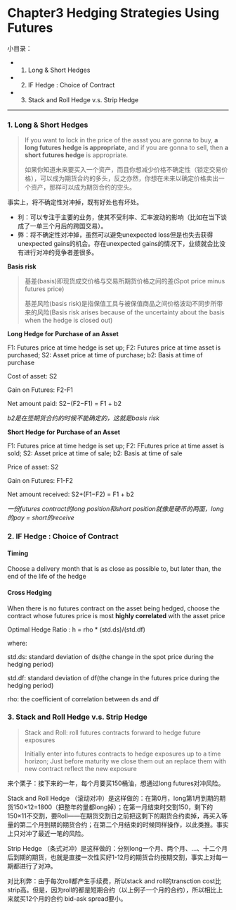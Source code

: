 # Chapter3 Hedging Strategies Using Futures

小目录：

+ 1. Long & Short Hedges
+ 2. IF Hedge : Choice of Contract
+ 3. Stack and Roll Hedge  v.s. Strip Hedge

---

### 1. Long & Short Hedges

> If you want to lock in the price of the assst you are gonna to buy, **a long futures hedge is appropriate**, and if you are gonna to sell, then **a short futures hedge** is appropriate.
> 
> 如果你知道未来要买入一个资产，而且你想减少价格不确定性（锁定交易价格），可以成为期货合约的多头，反之亦然，你想在未来以确定价格卖出一个资产，那样可以成为期货合约的空头。

事实上，将不确定性对冲掉，既有好处也有坏处。

+ 利：可以专注于主要的业务，使其不受利率、汇率波动的影响（比如在当下谈成了一单三个月后的跨国交易）。
+ 弊：将不确定性对冲掉，虽然可以避免unexpected loss但是也失去获得unexpected gains的机会。存在unexpected gains的情况下，业绩就会比没有进行对冲的竞争者差很多。


**Basis risk**

> 基差(basis)即现货成交价格与交易所期货价格之间的差(Spot price minus futures price)
> 
> 基差风险(basis risk)是指保值工具与被保值商品之间价格波动不同步所带来的风险(Basis risk arises because of the uncertainty about the basis when the hedge is closed out)

**Long Hedge for Purchase of an Asset**

F1: Futures price at time hedge is set up; F2: Futures price at time asset is purchased; S2: Asset price at time of purchase; b2: Basis at time of purchase

Cost of asset: S2

Gain on Futures: F2-F1

Net amount paid: S2−(F2−F1) = F1 + b2

*b2是在签期货合约的时候不能确定的，这就是basis risk*

**Short Hedge for Purchase of an Asset**

F1: Futures price at time hedge is set up; F2: FFutures price at time asset is sold; S2: Asset price at time of sale; b2: Basis at time of sale

Price of asset: S2

Gain on Futures: F1-F2

Net amount received: S2+(F1−F2) = F1 + b2

*一份futures contract的long position和short position就像是硬币的两面，long的pay = short的receive*


### 2. IF Hedge : Choice of Contract

#### Timing
Choose a delivery month that is as close as possible to, but later than, the end of the life of the hedge

#### Cross Hedging
When there is no futures contract on the asset being hedged, choose the contract whose futures price is most **highly correlated** with the asset price

Optimal Hedge Ratio : h = rho * (std.ds)/(std.df)

where:

std.ds: standard deviation of ds(the change in the spot price during the hedging period)

std.df: standard deviation of df(the change in the futures price during the hedging period)

rho: the coefficient of correlation between ds and df

### 3. Stack and Roll Hedge  v.s. Strip Hedge

> Stack and Roll: roll futures contracts forward to hedge future exposures
> 
> Initially enter into futures contracts to hedge exposures up to a time horizon; Just before maturity we close them out an replace them with new contract reflect the new exposure

来个栗子：接下来的一年，每个月要买150桶油，想通过long futures对冲风险。

Stack and Roll Hedge （滚动对冲）是这样做的：在第0月，long第1月到期的期货150×12=1800（把整年的量都long掉）；在第一月结束时交割150，剩下的150×11不交割，要Roll——在期货交割日之前把这剩下的期货合约卖掉，再买入等量的第二个月到期的期货合约；在第二个月结束的时候同样操作，以此类推。事实上只对冲了最近一笔的风险。

Strip Hedge （条式对冲）是这样做的：分别long一个月、两个月、...、十二个月后到期的期货，也就是直接一次性买好1-12月的期货合约按期交割，事实上对每一期都进行了对冲。

对比利弊：由于每次roll都产生手续费，所以stack and roll的transction cost比strip高。但是，因为roll的都是短期合约（以上例子一个月的合约），所以相比上来就买12个月的合约 bid-ask spread要小。

















